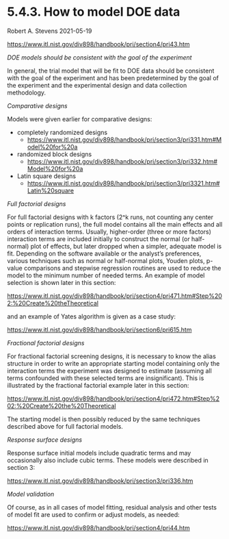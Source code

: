 5.4.3. How to model DOE data
================
Robert A. Stevens
2021-05-19

<https://www.itl.nist.gov/div898/handbook/pri/section4/pri43.htm>

*DOE models should be consistent with the goal of the experiment*

In general, the trial model that will be fit to DOE data should be
consistent with the goal of the experiment and has been predetermined by
the goal of the experiment and the experimental design and data
collection methodology.

*Comparative designs*

Models were given earlier for comparative designs:

  - completely randomized designs
      - <https://www.itl.nist.gov/div898/handbook/pri/section3/pri331.htm#Model%20for%20a>
  - randomized block designs
      - <https://www.itl.nist.gov/div898/handbook/pri/section3/pri332.htm#Model%20for%20a>
  - Latin square designs
      - <https://www.itl.nist.gov/div898/handbook/pri/section3/pri3321.htm#Latin%20square>

*Full factorial designs*

For full factorial designs with k factors (2^k runs, not counting any
center points or replication runs), the full model contains all the main
effects and all orders of interaction terms. Usually, higher-order
(three or more factors) interaction terms are included initially to
construct the normal (or half-normal) plot of effects, but later dropped
when a simpler, adequate model is fit. Depending on the software
available or the analyst’s preferences, various techniques such as
normal or half-normal plots, Youden plots, p-value comparisons and
stepwise regression routines are used to reduce the model to the minimum
number of needed terms. An example of model selection is shown later in
this section:

<https://www.itl.nist.gov/div898/handbook/pri/section4/pri471.htm#Step%202:%20Create%20theTheoretical>

and an example of Yates algorithm is given as a case study:

<https://www.itl.nist.gov/div898/handbook/pri/section6/pri615.htm>

*Fractional factorial designs*

For fractional factorial screening designs, it is necessary to know the
alias structure in order to write an appropriate starting model
containing only the interaction terms the experiment was designed to
estimate (assuming all terms confounded with these selected terms are
insignificant). This is illustrated by the fractional factorial example
later in this section:

<https://www.itl.nist.gov/div898/handbook/pri/section4/pri472.htm#Step%202:%20Create%20the%20Theoretical>

The starting model is then possibly reduced by the same techniques
described above for full factorial models.

*Response surface designs*

Response surface initial models include quadratic terms and may
occasionally also include cubic terms. These models were described in
section 3:

<https://www.itl.nist.gov/div898/handbook/pri/section3/pri336.htm>

*Model validation*

Of course, as in all cases of model fitting, residual analysis and other
tests of model fit are used to confirm or adjust models, as needed:

<https://www.itl.nist.gov/div898/handbook/pri/section4/pri44.htm>
